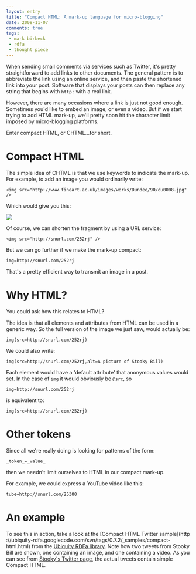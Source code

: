 ```yaml
---
layout: entry
title: "Compact HTML: A mark-up language for micro-blogging"
date: 2008-11-07
comments: true
tags:
 - mark birbeck
 - rdfa
 - thought piece
---
```

When sending small comments via services such as Twitter, it's pretty
straightforward to add links to other documents. The general pattern is to
abbreviate the link using an online service, and then paste the shortened link
into your post. Software that displays your posts can then replace any string
that begins with `http:` with a real link.

<!-- more -->

  
However, there are many occasions where a link is just not good enough.
Sometimes you'd like to embed an image, or even a video. But if we start
trying to add HTML mark-up, we'll pretty soon hit the character limit imposed
by micro-blogging platforms.

  
Enter compact HTML, or CHTML...for short.

  

# Compact HTML

  
  
The simple idea of CHTML is that we use keywords to indicate the mark-up. For
example, to add an image you would ordinarily write:

    
      
    <img src="http://www.fineart.ac.uk/images/works/Dundee/90/du0008.jpg" />  
    

  
Which would give you this:

  
![](http://www.fineart.ac.uk/images/works/Dundee/90/du0008.jpg)

  
Of course, we can shorten the fragment by using a URL service:

    
      
    <img src="http://snurl.com/252rj" />  
    

  
  
But we can go further if we make the mark-up compact:

    
      
    img=http://snurl.com/252rj  
    

  
  
That's a pretty efficient way to transmit an image in a post.

  

# Why HTML?

  
  
You could ask how this relates to HTML?

  
The idea is that all elements and attributes from HTML can be used in a
generic way. So the full version of the image we just saw, would actually be:

  

    
      
    img(src=http://snurl.com/252rj)  
    

  
  
We could also write:

  

    
      
    img(src=http://snurl.com/252rj,alt=A picture of Stooky Bill)  
    

  
  
Each element would have a 'default attribute' that anonymous values would set.
In the case of `img` it would obviously be `@src`, so

  

    
      
    img=http://snurl.com/252rj  
    

  
  
is equivalent to:

  

    
      
    img(src=http://snurl.com/252rj)  
    

  
  

# Other tokens

  
  
Since all we're really doing is looking for patterns of the form:

    
      
    _token_=_value_  
    

  
  
then we needn't limit ourselves to HTML in our compact mark-up.

  
For example, we could express a YouTube video like this:

  

    
      
    tube=http://snurl.com/25300  
    

  
  

# An example

  
  
To see this in action, take a look at the [Compact HTML Twitter sample](http
://ubiquity-rdfa.googlecode.com/svn/tags/0.7.2/_samples/compact-html.html)
from the [Ubiquity RDFa library](http://ubiquity-rdfa.googlecode.com/). Note
how two tweets from Stooky Bill are shown, one containing an image, and one
containing a video. As you can see from [Stooky's Twitter
page](http://twitter.com/stookybill), the actual tweets contain simple Compact
HTML.

